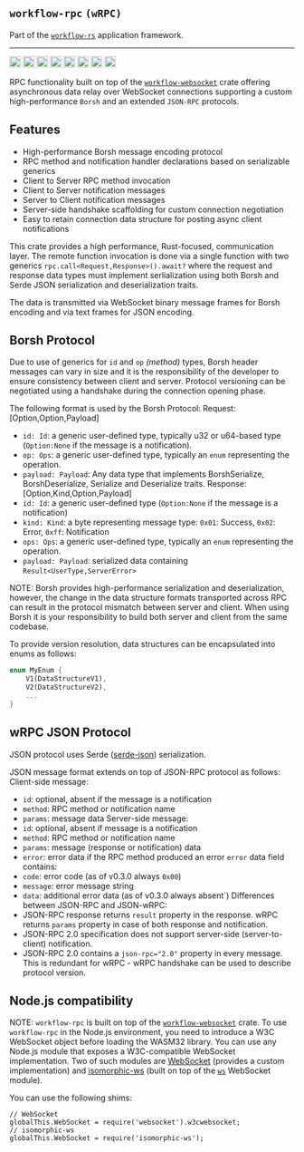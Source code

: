 ## `workflow-rpc` `(wRPC)`

Part of the [`workflow-rs`](https://github.com/workflow-rs) application framework.

***
[<img alt="github" src="https://img.shields.io/badge/github-workflow--rs-8da0cb?style=for-the-badge&labelColor=555555&color=8da0cb&logo=github" height="20">](https://github.com/workflow-rs/workflow-rpc)
[<img alt="crates.io" src="https://img.shields.io/crates/v/workflow-rpc.svg?maxAge=2592000&style=for-the-badge&color=fc8d62&logo=rust" height="20">](https://crates.io/crates/workflow-rpc)
[<img alt="docs.rs" src="https://img.shields.io/badge/docs.rs-workflow--rpc-56c2a5?maxAge=2592000&style=for-the-badge&logo=docs.rs" height="20">](https://docs.rs/workflow-rpc)
<img alt="license" src="https://img.shields.io/crates/l/workflow-rpc.svg?maxAge=2592000&color=6ac&style=for-the-badge&logoColor=fff" height="20">
<img src="https://img.shields.io/badge/platform: client-native-informational?style=for-the-badge&color=50a0f0" height="20">
<img src="https://img.shields.io/badge/platform: client-wasm32/browser -informational?style=for-the-badge&color=50a0f0" height="20">
<img src="https://img.shields.io/badge/platform: client-wasm32/node.js -informational?style=for-the-badge&color=50a0f0" height="20">
<img src="https://img.shields.io/badge/platform: server-native-informational?style=for-the-badge&color=50a0f0" height="20">

RPC functionality built on top of the [`workflow-websocket`](https://crates.io/crates/workflow-websocket) crate offering asynchronous data relay over WebSocket connections supporting a custom high-performance `Borsh` and an extended `JSON-RPC` protocols.


## Features

- High-performance Borsh message encoding protocol
- RPC method and notification handler declarations based on serializable generics
- Client to Server RPC method invocation
- Client to Server notification messages
- Server to Client notification messages
- Server-side handshake scaffolding for custom connection negotiation
- Easy to retain connection data structure for posting async client notifications

This crate provides a high performance, Rust-focused, communication layer. The remote function invocation is done via a single function with two generics `rpc.call<Request,Response>().await?` where the request and response data types must implement serlialization using both Borsh and Serde JSON serialization and deserialization traits.

The data is transmitted via WebSocket binary message frames for Borsh encoding and via text frames for JSON encoding.

## Borsh Protocol

Due to use of generics for `id` and `op` *(method)* types, Borsh header messages can vary in size and it is the responsibility of the developer
to ensure consistency between client and server. Protocol versioning can be negotiated using a handshake during the connection opening phase.

The following format is used by the Borsh Protocol:
Request: [Option<Id>,Option<Ops>,Payload]
- `id: Id`: a generic user-defined type, typically u32 or u64-based type (`Option:None` if the message is a notification).
- `op: Ops`: a generic user-defined type, typically an `enum` representing the operation.
- `payload: Payload`: Any data type that implements BorshSerialize, BorshDeserialize, Serialize and Deserialize traits.
Response: [Option<Id>,Kind,Option<Ops>,Payload]
- `id: Id`: a generic user-defined type (`Option:None` if the message is a notification)
- `kind: Kind`: a byte representing message type: `0x01`: Success, `0x02`: Error, `0xff`: Notification
- `ops: Ops`: a generic user-defined type, typically an `enum` representing the operation.
- `payload: Payload`: serialized data containing `Result<UserType,ServerError>`

NOTE: Borsh provides high-performance serialization and deserialization, however, the change in the data structure
formats transported across RPC can result in the protocol mismatch between server and client. When using Borsh
it is your responsibility to build both server and client from the same codebase.

To provide version resolution, data structures can be encapsulated into enums as follows:
```rust
enum MyEnum {
    V1(DataStructureV1),
    V2(DataStructureV2),
    ...
}
```

## wRPC JSON Protocol

JSON protocol uses Serde ([serde-json](https://crates.io/crates/serde_json)) serialization.

JSON message format extends on top of JSON-RPC protocol as follows:
Client-side message:
- `id`: optional, absent if the message is a notification
- `method`: RPC method or notification name
- `params`: message data 
Server-side message:
- `id`: optional, absent if message is a notification
- `method`: RPC method or notification name
- `params`: message (response or notification) data
- `error`: error data if the RPC method produced an error
`error` data field contains:
- `code`: error code (as of v0.3.0 always `0x00`)
- `message`: error message string
- `data`: additional error data (as of v0.3.0 always absent`)
Differences between JSON-RPC and JSON-wRPC:
- JSON-RPC response returns `result` property in the response. wRPC returns `params` property in case of both response and notification.
- JSON-RPC 2.0 specification does not support server-side (server-to-client) notification.
- JSON-RPC 2.0 contains a `json-rpc="2.0"` property in every message. This is redundant for wRPC - wRPC handshake can be used to describe protocol version.

## Node.js compatibility

NOTE: `workflow-rpc` is built on top of the [`workflow-websocket`](https://crates.io/crates/workflow-websocket) crate. To use `workflow-rpc` in the Node.js environment, you need to introduce a W3C WebSocket object before loading the WASM32 library.
You can use any Node.js module that exposes a W3C-compatible WebSocket implementation. Two of such modules are [WebSocket](https://www.npmjs.com/package/websocket) (provides a custom implementation) and [isomorphic-ws](https://www.npmjs.com/package/isomorphic-ws) (built on top of the [`ws`](https://www.npmjs.com/package/ws) WebSocket module).

You can use the following shims:
```
// WebSocket
globalThis.WebSocket = require('websocket').w3cwebsocket;
// isomorphic-ws
globalThis.WebSocket = require('isomorphic-ws');
```
